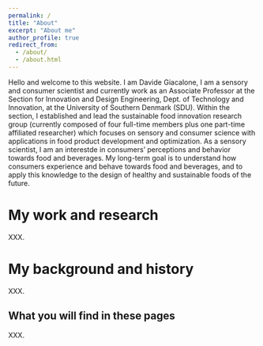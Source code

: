 ```yaml
---
permalink: /
title: "About"
excerpt: "About me"
author_profile: true
redirect_from: 
  - /about/
  - /about.html
---
```


Hello and welcome to this website. I am Davide Giacalone, I am a sensory and consumer scientist and currently work as an Associate Professor at the Section for Innovation and Design Engineering, Dept. of Technology and Innovation, at the University of Southern Denmark (SDU). Within the section, I established and lead the sustainable food innovation research group (currently composed of four full-time members plus one part-time affiliated researcher) which focuses on sensory and consumer science with applications in food product development and optimization. As a sensory scientist, I am an interestde in consumers’ perceptions and behavior towards food and beverages. My long-term goal is to understand how consumers experience and behave towards food and beverages, and to apply this knowledge to the design of healthy and sustainable foods of the future. 

My work and research
======
XXX.

My background and history
======
XXX.

What you will find in these pages
------
XXX.
